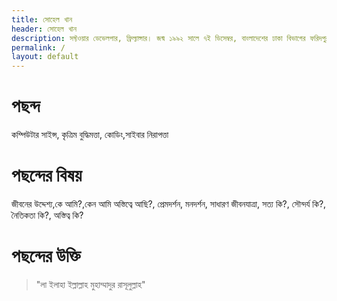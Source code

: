 ```yaml
---
title: সোহেল খান
header: সোহেল খান
description: সফ্টওয়ার ডেভেলপার, ফ্রিল্যান্সার। জন্ম ১৯৯২ সালে ৭ই ডিসেম্বর, বাংলাদেশের ঢাকা বিভাগের ফরিদপুর জেলার মধুখালী উপজেলায়।
permalink: /
layout: default
---
```



পছন্দ
=====
কম্পিউটার সাইন্স, কৃত্রিম বুদ্ধিমত্তা, কোডিং,সাইবার নিরাপত্তা


পছন্দের বিষয়
================
 জীবনের উদ্দেশ্য,কে আমি?,কেন আমি অস্তিত্বে আছি?, প্রেমদর্শন, মনদর্শন, সাধারণ জীবনযাত্রা, সত্য কি?, সৌন্দর্য কি?, নৈতিকতা কি?, অস্তিত্ব কি?


পছন্দের উক্তি
==========
>  "লা ইলাহা ইল্লাল্লাহ মুহাম্মাদুর রাসূলুল্লাহ"


